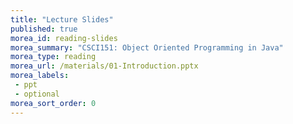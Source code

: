 ```yaml
---
title: "Lecture Slides"
published: true
morea_id: reading-slides
morea_summary: "CSCI151: Object Oriented Programming in Java"
morea_type: reading
morea_url: /materials/01-Introduction.pptx
morea_labels:
 - ppt
 - optional
morea_sort_order: 0
---
```

